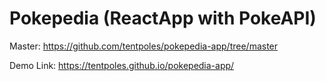 # Pokepedia (ReactApp with PokeAPI) 
Master: https://github.com/tentpoles/pokepedia-app/tree/master

Demo Link: https://tentpoles.github.io/pokepedia-app/

